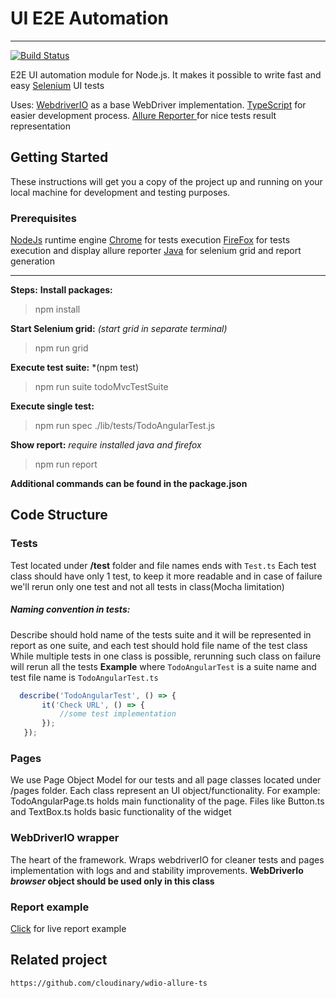 # UI E2E Automation
------------
[![Build Status](https://travis-ci.org/cloudinary/wdio-allure-ts-example.svg?branch=master)](https://travis-ci.org/cloudinary/wdio-allure-ts-example)

E2E UI automation module for Node.js. It makes it possible to write fast and easy [Selenium](https://en.wikipedia.org/wiki/Selenium_(software)) UI tests

Uses:
[WebdriverIO](http://webdriver.io/ "WebdriverIO") as a base WebDriver implementation.
[TypeScript](https://www.typescriptlang.org/ "TypeScript") for easier development process.
[Allure Reporter ](https://github.com/webdriverio/wdio-allure-reporter "Allure Reporter ") for nice tests result representation

## Getting Started
These instructions will get you a copy of the project up and running on your local machine for development and testing purposes.
### Prerequisites

[NodeJs](https://nodejs.org/en/ "NodeJs") runtime engine
[Chrome](https://www.google.com/chrome/ "Chrome")  for tests execution
[FireFox](https://www.mozilla.org/en-US/ "FireFox")  for tests execution and display allure reporter
[Java](http://www.oracle.com/technetwork/java/index.html "Java") for selenium grid and report generation 

------------
**Steps:**
**Install packages:**
> npm install

**Start Selenium grid:** *(start grid in separate terminal)*
> npm run grid

**Execute test suite:** *(npm test)
> npm run suite todoMvcTestSuite

**Execute single test:**
> npm run spec ./lib/tests/TodoAngularTest.js

**Show report:** *require installed java and firefox*
> npm run report


**Additional commands can be found in the package.json**
## Code Structure

### Tests
Test located under **/test** folder and file names ends with `Test.ts`
Each test class should have only 1 test, to keep it more readable and in case of failure we'll rerun only one test and not all tests in class(Mocha limitation)

##### Naming convention in tests:
 Describe should hold name of the tests suite and it will be represented in report as one suite, and each test should hold file name of the test class
 While multiple tests in one class is possible, rerunning such class on failure will rerun all the tests
**Example** where `TodoAngularTest` is a suite name and test file name is `TodoAngularTest.ts`
 ```javascript
   describe('TodoAngularTest', () => {
        it('Check URL', () => {
            //some test implementation
        });
    });
```
### Pages
We use Page Object Model for our tests and all page classes located under /pages folder. Each class represent an UI object/functionality.
For example: TodoAngularPage.ts holds main functionality of the page. Files like Button.ts and TextBox.ts holds basic functionality of the widget

### WebDriverIO wrapper
The heart of the framework. Wraps webdriverIO for cleaner tests and pages implementation with logs and and stability improvements.
**WebDriverIo *browser* object should be used only in this class**

### Report example
[Click](https://cloudinary.github.io/wdio-allure-ts-example/allure-report/index.html "Click")  for live report example

## Related project
`https://github.com/cloudinary/wdio-allure-ts`